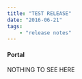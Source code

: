 ```yaml
---
title: "TEST RELEASE"
date: "2016-06-21"
tags:
    - "release notes"
---
```


#### Portal
NOTHING TO SEE HERE
